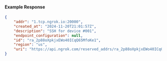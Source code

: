 <!-- Code generated for API Clients. DO NOT EDIT. -->

#### Example Response

```json
{
	"addr": "1.tcp.ngrok.io:20000",
	"created_at": "2024-11-20T21:01:57Z",
	"description": "SSH for device #001",
	"endpoint_configuration": null,
	"id": "ra_2p88oXpkjxEWo40ICqQ65MfoKe1",
	"region": "us",
	"uri": "https://api.ngrok.com/reserved_addrs/ra_2p88oXpkjxEWo40ICqQ65MfoKe1"
}
```
